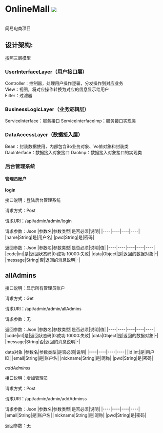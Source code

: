 # OnlineMall [![](https://img.shields.io/badge/OnlineMall-1.0.0-red?style=plastic&logo=appveyor)](https://github.com/eternaleva/ProjectOne)
<br>
简易电商项目

## 设计架构:
按照三层模型

### UserInterfaceLayer（用户接口层）
Controller：控制器，处理用户操作逻辑，分发操作到对应业务
<br>
View：视图，将对应操作转换为对应的信息显示给用户
<br>
Filter：过滤器

### BusinessLogicLayer（业务逻辑层）
ServiceInterface：服务接口
ServiceInterfaceImp：服务接口实现类

### DataAccessLayer（数据接入层）
Bean：封装数据使用，内部包含Bo业务对象、Vo值对象和封装类
DaoInterface：数据接入对象接口
DaoImp：数据接入对象接口的实现类

### 后台管理系统

#### 管理员账户

**login**

接口说明：登陆后台管理系统

请求方式：Post

请求URI：/api/admin/admin/login

请求参数：Json
|参数名|参数类型|是否必须|说明|
|----|----|----|----|
|name|String|是|用户名|
|pwd|String|是|密码|

返回参数：Json
|参数名|参数类型|是否必须|说明|值|
|----|----|----|----|----|
|code|int|是|返回状态码|0:成功 10000:失败|
|data|Object|是|返回的数据对象|-|
|message|String|否|返回的消息说明|-|

**allAdmins**
-------

接口说明：显示所有管理员账户

请求方式：Get

请求URI：/api/admin/admin/allAdmins

请求参数：无

返回参数：Json
|参数名|参数类型|是否必须|说明|值|
|----|----|----|----|----|
|code|int|是|返回状态码|0:成功 10000:失败|
|data|Object|是|返回的数据对象|-|
|message|String|否|返回的消息说明|-|

data对象
|参数名|参数类型|是否必须|说明|
|----|----|----|----|
|id|int|是|用户ID|
|email|String|是|账户名|
|nickname|String|是|昵称|
|pwd|String|是|密码|

*addAdminss*

接口说明：增加管理员

请求方式：Post

请求URI：/api/admin/admin/addAdminss

请求参数：Json
|参数名|参数类型|是否必须|说明|
|----|----|----|----|
|email|String|是|账户名|
|nickname|String|是|昵称|
|pwd|String|是|密码|

返回参数：无

